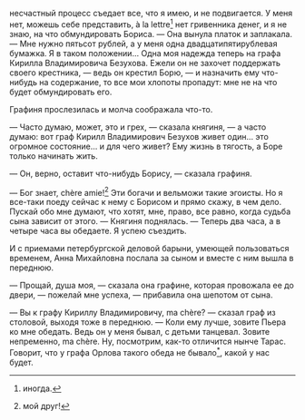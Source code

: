 несчастный процесс съедает все, что я имею, и не подвигается. У меня нет, можешь себе представить, à la lettre[^118] нет гривенника денег, и я не знаю, на что обмундировать Бориса. — Она вынула платок и заплакала. — Мне нужно пятьсот рублей, а у меня одна двадцатипятирублевая бумажка. Я в таком положении… Одна моя надежда теперь на графа Кирилла Владимировича Безухова. Ежели он не захочет поддержать своего крестника, — ведь он крестил Борю, — и назначить ему что-нибудь на содержание, то все мои хлопоты пропадут: мне не на что будет обмундировать его.

Графиня прослезилась и молча соображала что-то.

— Часто думаю, может, это и грех, — сказала княгиня, — а часто думаю: вот граф Кирилл Владимирович Безухов живет один… это огромное состояние… и для чего живет? Ему жизнь в тягость, а Боре только начинать жить.

— Он, верно, оставит что-нибудь Борису, — сказала графиня.

— Бог знает, chère amie![^119] Эти богачи и вельможи такие эгоисты. Но я все-таки поеду сейчас к нему с Борисом и прямо скажу, в чем дело. Пускай обо мне думают, что хотят, мне, право, все равно, когда судьба сына зависит от этого. — Княгиня поднялась. — Теперь два часа, а в четыре часа вы обедаете. Я успею съездить.

И с приемами петербургской деловой барыни, умеющей пользоваться временем, Анна Михайловна послала за сыном и вместе с ним вышла в переднюю.

— Прощай, душа моя, — сказала она графине, которая провожала ее до двери, — пожелай мне успеха, — прибавила она шепотом от сына.

— Вы к графу Кириллу Владимировичу, ma chère? — сказал граф из столовой, выходя тоже в переднюю. — Коли ему лучше, зовите Пьера ко мне обедать. Ведь он у меня бывал, с детьми танцевал. Зовите непременно, ma chère. Ну, посмотрим, как-то отличится нынче Тарас. Говорит, что у графа Орлова такого обеда не бывало[<sup>\*</sup>](#c_46), какой у нас будет.

</div>

<div class="section">

[^118]: иногда.

[^119]: мой друг!